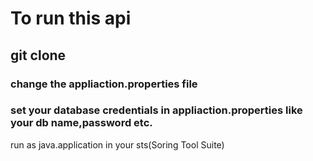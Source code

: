 # To run this api
## git clone
### change the appliaction.properties file
### set your database credentials in appliaction.properties like your db name,password etc.
run as java.application in your sts(Soring Tool Suite)
